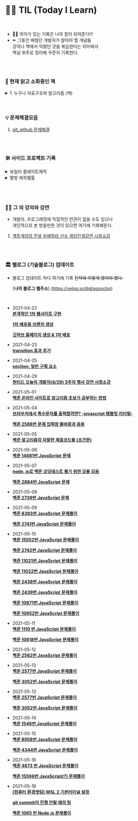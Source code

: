 # 👨‍💻‍ TIL (Today I Learn)

<br />

- 🏃‍♂️ 의미가 있는 기록은 나의 힘이 되어준다!!! <br />
- ✒ 그동안 배웠던 개발자가 알아야 할 개념들  
  강의나 책에서 익혔던 것을 복습한다는 의미에서  
  핵심 위주로 정리해 꾸준히 기록한다.

<br />
<br />

### 📖 현재 읽고 소화중인 책

<details>
<summary>1. 누구나 자료구조와 알고리즘 (책)</summary>
<div markdown="1">

- [**-1장- 자료 구조가 중요한 까닭**](<https://github.com/DragooCho/TIL/blob/main/%EB%88%84%EA%B5%AC%EB%82%98%20%EC%9E%90%EB%A3%8C%EA%B5%AC%EC%A1%B0%EC%99%80%20%EC%95%8C%EA%B3%A0%EB%A6%AC%EC%A6%98%20(%EC%B1%85)/1%EC%9E%A5_%EC%9E%90%EB%A3%8C%EA%B5%AC%EC%A1%B0%EA%B0%80_%EC%A4%91%EC%9A%94%ED%95%9C_%EA%B9%8C%EB%8B%AD.md>)

- [**-2장- 알고리즘이 중요한 까닭**](<https://github.com/DragooCho/TIL/blob/main/%EB%88%84%EA%B5%AC%EB%82%98%20%EC%9E%90%EB%A3%8C%EA%B5%AC%EC%A1%B0%EC%99%80%20%EC%95%8C%EA%B3%A0%EB%A6%AC%EC%A6%98%20(%EC%B1%85)/2%EC%9E%A5_%EC%95%8C%EA%B3%A0%EB%A6%AC%EC%A6%98%EC%9D%B4_%EC%A4%91%EC%9A%94%ED%95%9C_%EA%B9%8C%EB%8B%AD%20.md>)

- [**-3장- 빅 오 표기법**](<https://github.com/DragooCho/TIL/blob/main/%EB%88%84%EA%B5%AC%EB%82%98%20%EC%9E%90%EB%A3%8C%EA%B5%AC%EC%A1%B0%EC%99%80%20%EC%95%8C%EA%B3%A0%EB%A6%AC%EC%A6%98%20(%EC%B1%85)/3%EC%9E%A5_%EB%B9%85_%EC%98%A4_%ED%91%9C%EA%B8%B0%EB%B2%95.md>)
- [**-4장- 빅 오로 코드 속도 올리기**](<https://github.com/DragooCho/TIL/blob/main/%EB%88%84%EA%B5%AC%EB%82%98%20%EC%9E%90%EB%A3%8C%EA%B5%AC%EC%A1%B0%EC%99%80%20%EC%95%8C%EA%B3%A0%EB%A6%AC%EC%A6%98%20(%EC%B1%85)/4%EC%9E%A5_%EB%B9%85_%EC%98%A4%EB%A1%9C_%EC%BD%94%EB%93%9C_%EC%86%8D%EB%8F%84_%EC%98%AC%EB%A6%AC%EA%B8%B0.md>)

- [**-5장- 빅 오를 사용하거나 사용하지 않는 코드 최적화**](<https://github.com/DragooCho/TIL/blob/main/%EB%88%84%EA%B5%AC%EB%82%98%20%EC%9E%90%EB%A3%8C%EA%B5%AC%EC%A1%B0%EC%99%80%20%EC%95%8C%EA%B3%A0%EB%A6%AC%EC%A6%98%20(%EC%B1%85)/5%EC%9E%A5_%EB%B9%85%20%EC%98%A4%EB%A5%BC%20%EC%82%AC%EC%9A%A9%ED%95%98%EA%B1%B0%EB%82%98%20%EC%82%AC%EC%9A%A9%ED%95%98%EC%A7%80%20%EC%95%8A%EB%8A%94%20%EC%BD%94%EB%93%9C%20%EC%B5%9C%EC%A0%81%ED%99%94.md>)

</div>
</details>

<br />
<br />

### 💡 문제해결모음

1. [git_github 문제해결](https://github.com/DragooCho/TIL/blob/main/%EB%AC%B8%EC%A0%9C%ED%95%B4%EA%B2%B0%EB%AA%A8%EC%9D%8C/git_github_%EB%AC%B8%EC%A0%9C%ED%95%B4%EA%B2%B0.md)

<br />
<br />

### 🛠 사이드 프로젝트 기록

<details>
<summary>보일러 플레이트제작</summary>
<div markdown="1">

1. [**프로젝트 준비와 Git 세팅**](https://github.com/DragooCho/TIL/blob/main/%EC%82%AC%EC%9D%B4%EB%93%9C%20%ED%94%84%EB%A1%9C%EC%A0%9D%ED%8A%B8%20%EA%B8%B0%EB%A1%9D/%EB%B3%B4%EC%9D%BC%EB%9F%AC%20%ED%94%8C%EB%A0%88%EC%9D%B4%ED%8A%B8%20%EC%A0%9C%EC%9E%91/1.%ED%94%84%EB%A1%9C%EC%A0%9D%ED%8A%B8%20%EC%A4%80%EB%B9%84_and_git_%EC%84%B8%ED%8C%85.md)

2. [**서버 구축 and 개발도구 구축**](https://github.com/DragooCho/TIL/blob/main/%EC%82%AC%EC%9D%B4%EB%93%9C%20%ED%94%84%EB%A1%9C%EC%A0%9D%ED%8A%B8%20%EA%B8%B0%EB%A1%9D/%EB%B3%B4%EC%9D%BC%EB%9F%AC%20%ED%94%8C%EB%A0%88%EC%9D%B4%ED%8A%B8%20%EC%A0%9C%EC%9E%91/2.%EC%84%9C%EB%B2%84_%EA%B5%AC%EC%B6%95and%EA%B0%9C%EB%B0%9C%EB%8F%84%EA%B5%AC_%EA%B5%AC%EC%B6%95.md)

3. [**Middlewares 의 기능 (진행중)**](<https://github.com/DragooCho/TIL/blob/main/%EC%82%AC%EC%9D%B4%EB%93%9C%20%ED%94%84%EB%A1%9C%EC%A0%9D%ED%8A%B8%20%EA%B8%B0%EB%A1%9D/%EB%B3%B4%EC%9D%BC%EB%9F%AC%20%ED%94%8C%EB%A0%88%EC%9D%B4%ED%8A%B8%20%EC%A0%9C%EC%9E%91/3.%20Middlewares%20%EC%9D%98%20%EA%B8%B0%EB%8A%A5%20(%EC%A7%84%ED%96%89%EC%A4%91).md>)

</div>
</details>

<details>
<summary>짤방 제작웹툴</summary>
<div markdown="1">

1. [**CRA(Create-React-App)세팅**](<https://github.com/DragooCho/TIL/blob/main/%EC%82%AC%EC%9D%B4%EB%93%9C%20%ED%94%84%EB%A1%9C%EC%A0%9D%ED%8A%B8%20%EA%B8%B0%EB%A1%9D/%EC%A7%A4%EB%B0%A9%EC%A0%9C%EC%9E%91%EC%9B%B9%ED%88%B4/CRA(Create-React-App)%EC%84%B8%ED%8C%85.md>)

</div>
</details>
<br />

<br />
<br />

### 👩‍🏫 그 외 강의와 강연

- 개발자, 프로그래밍에 직접적인 연관이 없을 수도 있으나  
  개인적으로 본 받을만한 것이 있으면 여기에 기록해둔다.

1. [격투게임의 전설 우메하라 선수 게임인생강연 시청소감](https://github.com/DragooCho/TIL/blob/main/%EA%B7%B8%20%EC%99%B8%20%EA%B0%95%EC%9D%98%20%EB%98%90%EB%8A%94%20%EA%B0%95%EC%97%B0/%EA%B2%A9%ED%88%AC%EA%B2%8C%EC%9E%84%EC%9D%98%20%EC%A0%84%EC%84%A4%20%EC%9A%B0%EB%A9%94%ED%95%98%EB%9D%BC%20%EC%84%A0%EC%88%98%20%EA%B2%8C%EC%9E%84%EC%9D%B8%EC%83%9D%EA%B0%95%EC%97%B0.md)

<br />
<br />

### 🏛 벨로그 (기술블로그) 업데이트

- 블로그 업데이트 마다 여기에 기록 ~~진작에 이렇게 했어야 했다.~~

  [**나의 블로그 웹주소**]
  (https://velog.io/@dragoocho)

  <br />

- 2021-04-22  
  [**본격적인 1차 웹사이트 구현**](https://velog.io/@dragoocho/%EB%B3%B8%EA%B2%A9%EC%A0%81%EC%9D%B8-1%EC%B0%A8-%EC%9B%B9%EC%82%AC%EC%9D%B4%ED%8A%B8-%EA%B5%AC%ED%98%84)

  [**1차 배포용 브렌치 생성**](https://velog.io/@dragoocho/1%EC%B0%A8-%EB%B0%B0%ED%8F%AC%EC%9A%A9-%EB%B8%8C%EB%A0%8C%EC%B9%98-%EC%83%9D%EC%84%B1)

  [**깃허브 홈페이지 생성 & 1차 배포**](https://velog.io/@dragoocho/%EA%B9%83%ED%97%88%EB%B8%8C-%ED%99%88%ED%8E%98%EC%9D%B4%EC%A7%80-%EC%83%9D%EC%84%B1-1%EC%B0%A8-%EB%B0%B0%ED%8F%AC)

- 2021-04-23  
  [**transition 효과 추가**](https://velog.io/@dragoocho/transition-%ED%9A%A8%EA%B3%BC-%EC%B6%94%EA%B0%80)

- 2021-04-25  
  [**section: 일반 구획 요소**](https://velog.io/@dragoocho/section-%EC%9D%BC%EB%B0%98-%EA%B5%AC%ED%9A%8D-%EC%9A%94%EC%86%8C)

- 2021-04-29  
  [**원티드 오늘의 개발자(4/29) 3주차 행사 강연 시청소감**](https://velog.io/@dragoocho/%EC%98%A4%EB%8A%98%EC%9D%98-%EA%B0%9C%EB%B0%9C%EC%9E%90429-3%EC%A3%BC%EC%B0%A8-%ED%96%89%EC%82%AC-%EA%B0%95%EC%97%B0-%EC%8B%9C%EC%B2%AD%EC%86%8C%EA%B0%90)

- 2021-05-01  
  [**백준 온라인 사이트로 알고리즘 초보가 공부하는 방법**](https://velog.io/@dragoocho/%EB%B0%B1%EC%A4%80-%EC%98%A8%EB%9D%BC%EC%9D%B8-%EC%82%AC%EC%9D%B4%ED%8A%B8%EB%A1%9C-%EC%95%8C%EA%B3%A0%EB%A6%AC%EC%A6%98-%EA%B3%B5%EB%B6%80%ED%95%98%EB%8A%94-%EB%B0%A9%EB%B2%95)

- 2021-05-04  
  [**브라우저에서 특수문자를 출력할려면? -javascript 템플릿 리터럴-**](https://velog.io/@dragoocho/%EB%B8%8C%EB%9D%BC%EC%9A%B0%EC%A0%80%EC%97%90%EC%84%9C-%ED%8A%B9%EC%88%98%EB%AC%B8%EC%9E%90%EB%A5%BC-%EC%B6%9C%EB%A0%A5%ED%95%A0%EB%A0%A4%EB%A9%B4-javascript-%ED%85%9C%ED%94%8C%EB%A6%BF-%EB%A6%AC%ED%84%B0%EB%9F%B4-)

  [**백준 2588번 문제 입력창 줄바꿈과 응용**](https://velog.io/@dragoocho/%EB%B0%B1%EC%A4%80-2588%EB%B2%88-%EB%AC%B8%EC%A0%9C-%EC%9E%85%EB%A0%A5%EC%B0%BD-%EC%A4%84%EB%B0%94%EA%BF%88%EA%B3%BC-%EC%9D%91%EC%9A%A9)

- 2021-05-05  
  [**백준 알고리즘의 자잘한 제출코드들 (조건문)**](https://velog.io/@dragoocho/%EB%B0%B1%EC%A4%80-%EC%95%8C%EA%B3%A0%EB%A6%AC%EC%A6%98-%EC%9E%90%EC%9E%98%ED%95%9C-%EB%AC%B8%EC%A0%9C%EB%93%A4#%EB%B0%B1%EC%A4%80-2753%EB%B2%88-javascript-%EB%AC%B8%EC%A0%9C)

- 2021-05-06  
  [**백준 14681번 JavaScript 문제**](https://velog.io/@dragoocho/%EB%B0%B1%EC%A4%80-14681%EB%B2%88-JavaScript)

- 2021-05-07  
  [**node. js로 백준 코딩테스트 풀기 위한 모듈 모음**](https://velog.io/@dragoocho/node.-js%EB%A1%9C-%EB%B0%B1%EC%A4%80-%EC%BD%94%EB%94%A9%ED%85%8C%EC%8A%A4%ED%8A%B8-%ED%92%80%EA%B8%B0-%EC%9C%84%ED%95%9C-%EB%AA%A8%EB%93%88-%EB%AA%A8%EC%9D%8C)

  [**백준 2884번 JavaScript 문제**](https://velog.io/@dragoocho/%EB%B0%B1%EC%A4%80-2884%EB%B2%88-JavaScript-%EB%AC%B8%EC%A0%9C)

- 2021-05-08  
  [**백준 2739번 JavaScript 문제**](https://velog.io/@dragoocho/%EB%B0%B1%EC%A4%80-2739%EB%B2%88-JavaScript-%EB%AC%B8%EC%A0%9C)

- 2021-05-09  
  [**백준 8393번 JavaScript 문제풀이**](https://velog.io/@dragoocho/%EB%B0%B1%EC%A4%80-8393%EB%B2%88-JavaScript-%EB%AC%B8%EC%A0%9C%ED%92%80%EC%9D%B4)

  [**백준 2741번 JavaScript 문제풀이**](https://velog.io/@dragoocho/%EB%B0%B1%EC%A4%80-2741%EB%B2%88-JavaScript-%EB%AC%B8%EC%A0%9C%ED%92%80%EC%9D%B4)

- 2021-05-10  
  [**백준 15552번 JavaScript 문제풀이**](https://velog.io/@dragoocho/%EB%B0%B1%EC%A4%80-15552%EB%B2%88-JavaScript-%EB%AC%B8%EC%A0%9C%ED%92%80%EC%9D%B4#%ED%92%80%EC%9D%B4%EA%B3%BC%EC%A0%95-%EC%86%8C%EA%B0%90)

  [**백준 2742번 JavaScript 문제풀이**](https://velog.io/@dragoocho/%EB%B0%B1%EC%A4%80-2742%EB%B2%88-JavaScript-%EB%AC%B8%EC%A0%9C%ED%92%80%EC%9D%B4)

  [**백준 11021번 JavaScript 문제풀이**](https://velog.io/@dragoocho/%EB%B0%B1%EC%A4%80-11021%EB%B2%88-JavaScript-%EB%AC%B8%EC%A0%9C%ED%92%80%EC%9D%B4)

  [**백준 11022번 JavaScript 문제풀이**](https://velog.io/@dragoocho/%EB%B0%B1%EC%A4%80-11022%EB%B2%88-JavaScript-%EB%AC%B8%EC%A0%9C%ED%92%80%EC%9D%B4)

  [**백준 2438번 JavaScript 문제풀이**](https://velog.io/@dragoocho/%EB%B0%B1%EC%A4%80-2438%EB%B2%88-JavaScript-%EB%AC%B8%EC%A0%9C%ED%92%80%EC%9D%B4)

  [**백준 2439번 JavaScript 문제풀이**](https://velog.io/@dragoocho/%EB%B0%B1%EC%A4%80-2439%EB%B2%88-JavaScript-%EB%AC%B8%EC%A0%9C%ED%92%80%EC%9D%B4)

  [**백준 10871번 JavaScript 문제풀이**](https://velog.io/@dragoocho/%EB%B0%B1%EC%A4%80-10871%EB%B2%88-JavaScript-%EB%AC%B8%EC%A0%9C%ED%92%80%EC%9D%B4)

  [**백준 10952번 JavaScript 문제풀이**](https://velog.io/@dragoocho/%EB%B0%B1%EC%A4%80-10952-%EB%B2%88-JavaScript-%EB%AC%B8%EC%A0%9C)

- 2021-05-11  
  [**백준 1110 번 JavaScript 문제풀이**](https://velog.io/@dragoocho/%EB%B0%B1%EC%A4%80-1110-%EB%B2%88-JavaScript-%EB%AC%B8%EC%A0%9C%ED%92%80%EC%9D%B4)

  [**백준 10818번 JavaScript 문제풀이**](https://velog.io/@dragoocho/%EB%B0%B1%EC%A4%80-10818%EB%B2%88-JavaScript-%EB%AC%B8%EC%A0%9C%ED%92%80%EC%9D%B4)

- 2021-05-12  
  [**백준 2562번 JavaScript 문제풀이**](https://velog.io/@dragoocho/%EB%B0%B1%EC%A4%80-2562%EB%B2%88-JavaScript-%EB%AC%B8%EC%A0%9C%ED%92%80%EC%9D%B4)

- 2021-05-13  
  [**백준 2577번 JavaScript 문제풀이**](https://velog.io/@dragoocho/%EB%B0%B1%EC%A4%80-2577%EB%B2%88-JavaScript-%EB%AC%B8%EC%A0%9C%ED%92%80%EC%9D%B4)

  [**백준 3052번 JavaScript 문제풀이**](https://velog.io/@dragoocho/%EB%B0%B1%EC%A4%80-3052%EB%B2%88-JavaScript-%EB%AC%B8%EC%A0%9C)

- 2021-05-13  
  [**백준 2577번 JavaScript 문제풀이**](https://velog.io/@dragoocho/%EB%B0%B1%EC%A4%80-2577%EB%B2%88-JavaScript-%EB%AC%B8%EC%A0%9C%ED%92%80%EC%9D%B4)

  [**백준 3052번 JavaScript 문제풀이**](https://velog.io/@dragoocho/%EB%B0%B1%EC%A4%80-3052%EB%B2%88-JavaScript-%EB%AC%B8%EC%A0%9C)

- 2021-05-14  
  [**백준 1546번 JavaScript 문제풀이**](https://velog.io/@dragoocho/%EB%B0%B1%EC%A4%80-1546%EB%B2%88-JavaScript-%EB%AC%B8%EC%A0%9C)

- 2021-05-15  
  [**백준 8958번 JavaScript 문제풀이**](https://velog.io/@dragoocho/%EB%B0%B1%EC%A4%80-8958%EB%B2%88-JavaScript-%EB%AC%B8%EC%A0%9C)

  [**백준 4344번 JavaScript 문제풀이**](https://velog.io/@dragoocho/%EB%B0%B1%EC%A4%80-4344%EB%B2%88-JavaScript-%EB%AC%B8%EC%A0%9C%ED%92%80%EC%9D%B4)

- 2021-05-16  
  [**백준 4673 번 JavaScript 문제풀이**](https://velog.io/@dragoocho/%EB%B0%B1%EC%A4%80-4673-%EB%B2%88-JavaScript-%EB%AC%B8%EC%A0%9C%ED%92%80%EC%9D%B4)

  [**백준 15596번 JavaScript(?) 문제풀이**](https://velog.io/@dragoocho/%EB%B0%B1%EC%A4%80-15596%EB%B2%88-JavaScript-%EB%AC%B8%EC%A0%9C%ED%92%80%EC%9D%B4)

- 2021-05-18  
  [**[컴퓨터 환경셋팅] WSL 2 기본터미널 설정**](https://velog.io/@dragoocho/%EC%BB%B4%ED%93%A8%ED%84%B0-%ED%99%98%EA%B2%BD%EC%85%8B%ED%8C%85-WSL-2-%EA%B8%B0%EB%B3%B8%ED%84%B0%EB%AF%B8%EB%84%90-%EC%84%A4%EC%A0%95)

  [**git commit이 진행 안될 때의 팁**](https://velog.io/@dragoocho/git-commit%EC%9D%B4-%EC%A7%84%ED%96%89-%EC%95%88%EB%90%A0-%EB%95%8C%EC%9D%98-%ED%8C%81)

  [**백준 1065 번 Node.js 문제풀이**](https://velog.io/@dragoocho/%EB%B0%B1%EC%A4%80-1065-%EB%B2%88-Node.js-%EB%AC%B8%EC%A0%9C%ED%92%80%EC%9D%B4)
